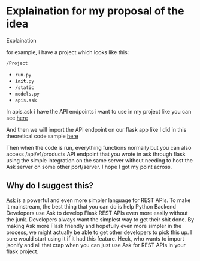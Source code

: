 # Explaination for my proposal of the idea
Explaination

for example, i have a project which looks like this:

<code>/Project</code>
- <code>run.py</code>
- <code>__init__.py</code>
- <code>/static</code>
- <code>models.py</code>
- <code>apis.ask</code>

In apis.ask i have the API endpoints i want to use in my project like you can see <a href = "https://github.com/0x0elliot/ask_explaination/blob/main/apis.ask">here</a> 

And then we will import the API endpoint on our flask app like I did in this theoretical code sample <a href = "https://github.com/0x0elliot/ask_explaination/blob/main/run.py">here</a>

Then when the code is run, everything functions normally but you can also access /api/v1/products API endpoint that you wrote in ask through flask using the simple integration on the same server without needing to host the Ask server on some other port/server. I hope I got my point across. 

<h2>Why do I suggest this?</h2>

<a href = "https://github.com/Buscedv/Ask">Ask</a> is a powerful and even more simpler language for REST APIs. To make it mainstream, the best thing that you can do is help Python Backend Developers use Ask to develop Flask REST APIs even more easily without the junk. Developers always want the simplest way to get their shit done. By making Ask more Flask friendly and hopefully even more simpler in the process, we might actually be able to get other developers to pick this up. I sure would start using it if it had this feature. Heck, who wants to import jsonify and all that crap when you can just use Ask for REST APIs in your flask project.
